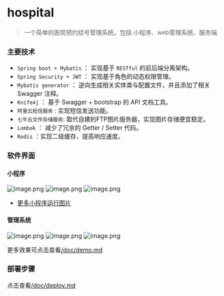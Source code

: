 # hospital

> 一个简单的医院预约挂号管理系统。包括 小程序、web管理系统、服务端

### 主要技术
- `Spring boot + Mybatis` ： 实现基于 `RESTful` 的前后端分离架构。
- `Spring Security + JWT` ： 实现基于角色的动态权限管理。
- `Mybatis generator` ： 逆向生成相关实体类与配置文件，并且添加了相关 Swagger 注释。
- `Knife4j` ： 基于 Swagger + bootstrap 的 API 文档工具。 
- `阿里云短信服务` : 实现短信发送功能。
- `七牛云文件存储服务`: 取代自建的FTP图片服务器，实现图片存储便宜稳定。
- `Lombok` ： 减少了冗余的 Getter / Setter 代码。
- `Redis` ：实现二级缓存，提高响应速度。

### 软件界面

#### 小程序

![image.png](http://image.yujian95.cn/halo/image_1643879798008.png)
![image.png](http://image.yujian95.cn/halo/image_1643879818766.png)
![image.png](http://image.yujian95.cn/halo/image_1643879835630.png)
- [更多小程序运行图片](https://github.com/YuJian95/Product-Prototype/tree/master/hospital-appointment#小程序)

#### 管理系统

![image.png](http://image.yujian95.cn/halo/image_1643879859752.png)
![image.png](http://image.yujian95.cn/halo/image_1643879874985.png)
![image.png](http://image.yujian95.cn/halo/image_1643879886827.png)

更多效果可点击查看[/doc/demo.md](doc/demo.md)

### 部署步骤

点击查看[/doc/deploy.md](doc/deploy.md)

